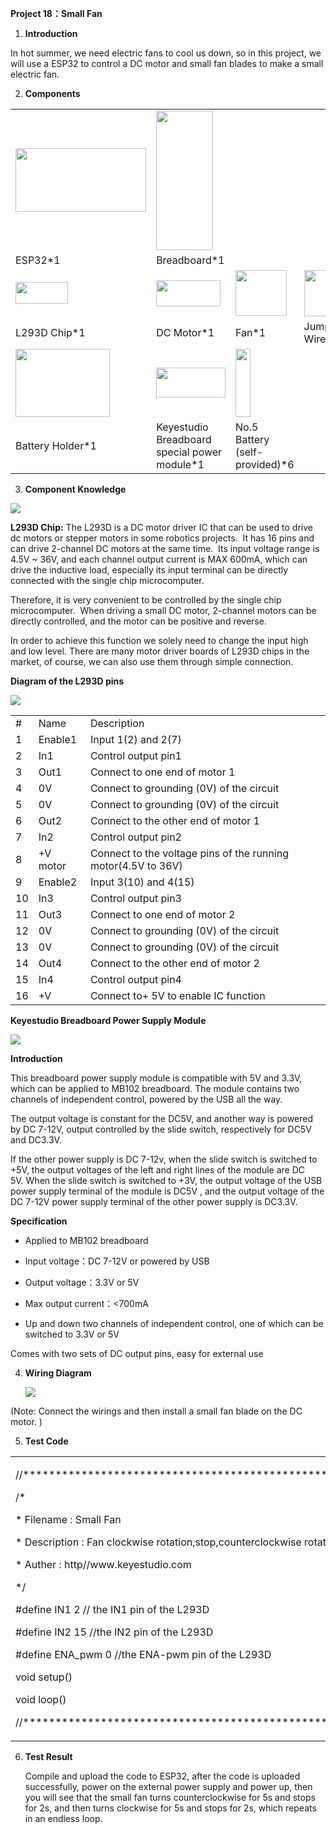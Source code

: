 **Project 18：Small Fan**

1.  **Introduction**

In hot summer, we need electric fans to cool us down, so in this
project, we will use a ESP32 to control a DC motor and small fan blades
to make a small electric fan.

2.  **Components**

<table>
<tbody>
<tr class="odd">
<td><img src="https://raw.githubusercontent.com/keyestudio/KS5011-KS5011F-Keyestudio-ESP32-Learning-Kit-Complete-Edition-Arduino/master/media/56053f7126905c6def63919c661d5c0a.jpeg" style="width:2.17847in;height:1.0625in" /></td>
<td><img src="https://raw.githubusercontent.com/keyestudio/KS5011-KS5011F-Keyestudio-ESP32-Learning-Kit-Complete-Edition-Arduino/master/media/e380dd26e4825be9a768973802a55fe6.png" style="width:0.94722in;height:2.32014in" /></td>
<td></td>
<td></td>
<td></td>
</tr>
<tr class="even">
<td>ESP32*1</td>
<td>Breadboard*1</td>
<td></td>
<td></td>
<td></td>
</tr>
<tr class="odd">
<td><img src="https://raw.githubusercontent.com/keyestudio/KS5011-KS5011F-Keyestudio-ESP32-Learning-Kit-Complete-Edition-Arduino/master/media/5fe5f8cd6e75e7f8d4ec71f54a4ac2f5.png" style="width:0.87292in;height:0.37083in" /></td>
<td><img src="https://raw.githubusercontent.com/keyestudio/KS5011-KS5011F-Keyestudio-ESP32-Learning-Kit-Complete-Edition-Arduino/master/media/5eba8bae9e1d18b959ca425a9cc83fd2.jpeg" style="width:1.07569in;height:0.43472in" /></td>
<td><img src="https://raw.githubusercontent.com/keyestudio/KS5011-KS5011F-Keyestudio-ESP32-Learning-Kit-Complete-Edition-Arduino/master/media/655e6c465cb423279e0908513a983711.png" style="width:0.85694in;height:0.75347in" /></td>
<td><img src="https://raw.githubusercontent.com/keyestudio/KS5011-KS5011F-Keyestudio-ESP32-Learning-Kit-Complete-Edition-Arduino/master/media/df3db6765ee8c86beafa8410e87dd50d.png" style="width:0.77361in;height:0.76944in" /></td>
<td><img src="https://raw.githubusercontent.com/keyestudio/KS5011-KS5011F-Keyestudio-ESP32-Learning-Kit-Complete-Edition-Arduino/master/media/7dcbd02995be3c142b2f97df7f7c03ce.png" style="width:1.05903in;height:0.56667in" /></td>
</tr>
<tr class="even">
<td>L293D Chip*1</td>
<td>DC Motor*1</td>
<td>Fan*1</td>
<td>Jumper Wires</td>
<td>USB Cable*1</td>
</tr>
<tr class="odd">
<td><img src="https://raw.githubusercontent.com/keyestudio/KS5011-KS5011F-Keyestudio-ESP32-Learning-Kit-Complete-Edition-Arduino/master/media/b65d826ca481982fed0212dba2957c7c.jpeg" style="width:1.57361in;height:1.13611in" /></td>
<td><img src="https://raw.githubusercontent.com/keyestudio/KS5011-KS5011F-Keyestudio-ESP32-Learning-Kit-Complete-Edition-Arduino/master/media/6734084c96238569a513a5ff3190621d.png" style="width:1.15486in;height:0.49861in" /></td>
<td><img src="https://raw.githubusercontent.com/keyestudio/KS5011-KS5011F-Keyestudio-ESP32-Learning-Kit-Complete-Edition-Arduino/master/media/a815c48437199c6ab79d74cd2d583de0.png" style="width:0.24722in;height:1.14097in" /></td>
<td></td>
<td></td>
</tr>
<tr class="even">
<td>Battery Holder*1</td>
<td>Keyestudio Breadboard special power module*1</td>
<td>No.5 Battery (self-provided)*6</td>
<td></td>
<td></td>
</tr>
</tbody>
</table>

3.  **Component Knowledge**

![](/media/5fe5f8cd6e75e7f8d4ec71f54a4ac2f5.png)

**L293D Chip:** The L293D is a DC motor driver IC that can be used to
drive dc motors or stepper motors in some robotics projects.  It has 16
pins and can drive 2-channel DC motors at the same time.  Its input
voltage range is 4.5V \~ 36V, and each channel output current is MAX
600mA, which can drive the inductive load, especially its input terminal
can be directly connected with the single chip microcomputer.

Therefore, it is very convenient to be controlled by the single chip
microcomputer.  When driving a small DC motor, 2-channel motors can be
directly controlled, and the motor can be positive and reverse.

In order to achieve this function we solely need to change the input
high and low level. There are many motor driver boards of L293D chips in
the market, of course, we can also use them through simple connection. 

**Diagram of the L293D pins**

![](/media/2e5e0bd5b4577ac159d0568404dc21b5.png)

<table>
<tbody>
<tr class="odd">
<td>#</td>
<td>Name</td>
<td>Description</td>
</tr>
<tr class="even">
<td>1</td>
<td>Enable1</td>
<td>Input 1(2) and 2(7)</td>
</tr>
<tr class="odd">
<td>2</td>
<td>In1</td>
<td>Control output pin1</td>
</tr>
<tr class="even">
<td>3</td>
<td>Out1</td>
<td>Connect to one end of motor 1</td>
</tr>
<tr class="odd">
<td>4</td>
<td>0V</td>
<td>Connect to grounding (0V) of the circuit</td>
</tr>
<tr class="even">
<td>5</td>
<td>0V</td>
<td>Connect to grounding (0V) of the circuit</td>
</tr>
<tr class="odd">
<td>6</td>
<td>Out2</td>
<td>Connect to the other end of motor 1</td>
</tr>
<tr class="even">
<td>7</td>
<td>In2</td>
<td>Control output pin2</td>
</tr>
<tr class="odd">
<td>8</td>
<td>+V motor</td>
<td>Connect to the voltage pins of the running motor(4.5V to 36V)</td>
</tr>
<tr class="even">
<td>9</td>
<td>Enable2</td>
<td>Input 3(10) and 4(15)</td>
</tr>
<tr class="odd">
<td>10</td>
<td>In3</td>
<td>Control output pin3</td>
</tr>
<tr class="even">
<td>11</td>
<td>Out3</td>
<td>Connect to one end of motor 2</td>
</tr>
<tr class="odd">
<td>12</td>
<td>0V</td>
<td>Connect to grounding (0V) of the circuit</td>
</tr>
<tr class="even">
<td>13</td>
<td>0V</td>
<td>Connect to grounding (0V) of the circuit</td>
</tr>
<tr class="odd">
<td>14</td>
<td>Out4</td>
<td>Connect to the other end of motor 2</td>
</tr>
<tr class="even">
<td>15</td>
<td>In4</td>
<td>Control output pin4</td>
</tr>
<tr class="odd">
<td>16</td>
<td>+V</td>
<td>Connect to+ 5V to enable IC function</td>
</tr>
</tbody>
</table>

**Keyestudio Breadboard Power Supply Module**

![](/media/7ff03f4506988f1ce99c5757892fc6de.jpeg)

**Introduction**

This breadboard power supply module is compatible with 5V and 3.3V,
which can be applied to MB102 breadboard. The module contains two
channels of independent control, powered by the USB all the way.

The output voltage is constant for the DC5V, and another way is powered
by DC 7-12V, output controlled by the slide switch, respectively for
DC5V and DC3.3V.

If the other power supply is DC 7-12v, when the slide switch is switched
to +5V, the output voltages of the left and right lines of the module
are DC 5V. When the slide switch is switched to +3V, the output voltage
of the USB power supply terminal of the module is DC5V , and the output
voltage of the DC 7-12V power supply terminal of the other power supply
is DC3.3V.

**Specification**

  - Applied to MB102 breadboard

  - Input voltage：DC 7-12V or powered by USB

  - Output voltage：3.3V or 5V

  - Max output current：\<700mA

  - Up and down two channels of independent control, one of which can be
    switched to 3.3V or 5V

Comes with two sets of DC output pins, easy for external use

4.  **Wiring Diagram**
    
    ![](/media/b7a0a9defecdb20f2d070aa9920dfe69.png)

(Note: Connect the wirings and then install a small fan blade on the DC
motor. )

5.  **Test Code**

<table>
<tbody>
<tr class="odd">
<td><p>//**********************************************************************************</p>
<p>/*</p>
<p>* Filename : Small Fan</p>
<p>* Description : Fan clockwise rotation,stop,counterclockwise rotation,stop,cycle.</p>
<p>* Auther : http//www.keyestudio.com</p>
<p>*/</p>
<p>#define IN1 2 // the IN1 pin of the L293D</p>
<p>#define IN2 15 //the IN2 pin of the L293D</p>
<p>#define ENA_pwm 0 //the ENA-pwm pin of the L293D</p>
<p>void setup()</p>
<p></p>
<p>void loop()</p>
<p></p>
<p>//********************************************************************************</p></td>
</tr>
</tbody>
</table>

6.  **Test Result**
    
    Compile and upload the code to ESP32, after the code is uploaded
    successfully, power on the external power supply and power up, then
    you will see that the small fan turns counterclockwise for 5s and
    stops for 2s, and then turns clockwise for 5s and stops for 2s,
    which repeats in an endless loop.
